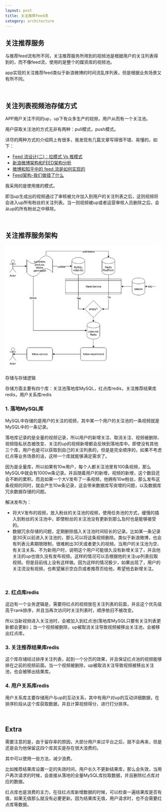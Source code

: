 ```yaml
---
layout: post
title: 关注推荐Feed流
category: architecture
---
```


## 关注推荐服务

与推荐feed流有所不同，关注推荐服务所用到的视频池是根据用户的关注列表得到的，而不像feed流，使用的是整个的媒资库的视频池。

app实现的关注推荐feed类似于新浪微博的时间流乱序列表，但是根据业务场景又有所不同。

<br>

## 关注列表视频池存储方式

APP用户关注不同的up，up下有众多生产的视频，用户从而有一个关注池。

用户获取关注池的方式无非有两种：pull模式，push模式。

详尽的两种方式的介绍网上有很多，我发现有几篇文章写得很不错、易懂的，如下：

- [Feed 流设计(二)：拉模式 Vs 推模式](http://mednoter.com/design-of-feed-part-two.html)
- [新浪微博架构和FEED架构分析](http://blog.sina.com.cn/s/blog_53b95aec0100ujim.html)
- [微博和知乎中的 feed 流是如何实现的](https://www.zhihu.com/question/19645686)
- [Feed架构-我们做错了什么](https://timyang.net/architecture/feed-data-arch-cons/)

我采用的是使用推的模式。

即当up生成出的视频通过了审核被允许加入到用户的关注列表之后，这则视频将会进入up所有粉丝的关注列表。当一则视频被up或者运营审核人员删除之后，会从up的所有粉丝之中移除。

<br>

## 关注推荐服务架构

![关注推荐服务架构图](https://raw.githubusercontent.com/imekaku/MyPicture/master/github-blog-pic/2019-02-10-recommend-follow-server.png)

存储与存储逻辑

存储方面主要有四个库：关注池落地库MySQL，红点库redis，关注推荐结果库redis，用户关系库redis

### 1. 落地MySQL库

MySQL中存储的是用户的关注的视频，其中某一个用户的关注池的一条视频就是MySQL中的一条记录。

落地库记录的是全量的视频记录，所以用户的新增关注、取消关注、视频被删除、视频隐私状态被改变、关注的up的视频新增都会反映到落地库中。即使没有其他三个库，用户也是可以获取到自己的关注列表的，但是是完全顺序的，如果不考虑红点等业务场景的话，这样一个库就能够满足需求了。

因为是全量库，所以如果有10w用户，每个人都关注池里有100条视频，那么MySQL中就会有1000w条记录。并且随着用户的新增，视频的新增，这个数目还会不断的累积。而且如果一个大V发布了一条视频，他拥有10w粉丝，那么发布这条视频的同时，就会产生10w条记录，这会带来数据库写突增的问题，以及数据库冗余数据存储的问题。

解决发布为：
- 将大V发布的视频，放入粉丝的关注池的视频，使用任务池的方式，缓慢的插入到粉丝的关注池中，即使粉丝的关注池没有更新到那么及时也是能够接受的。
- 数据冗余存储的问题，定期删除插入关注池时间较长的记录。比如某一条记录是30天以前进入关注池的，那么可以将这条视频删除。类似于新浪微博，也会有列表元素期限限制，很难刷出30天或者更久的视频。当用户的关注池为空、有关注关系、不为新用户时，说明这个用户可能很久没有新增关注了，并且他关注的up也很久没有发布视频。这样的情况可以去根据他的关注up列表拉取视频。但是目前线上没有这样做。因为这样的情况极少，如果出现了，用户的关注流没有视频，也希望展示空白页或者推荐页给他，希望他去新增关注。

<br>

### 2. 红点库redis

这边有一个业务逻辑是，需要将红点的视频放在关注列表的前面，并且这个优先级高于rank排序，并且当再次访问时关注列表时，顺序依旧不被改变。

所以当新视频进入关注池时，会被加入到红点池(落地库MySQL只要有关注列表更新都会更新)；当一个视频被删除，up被取消关注导致视频被移出关注池，会被移出红点库。

### 3. 关注推荐结果库redis

这个库存储经过排序关注列表，起到一个分页的效果，并且保证红点池的视频能够排在之前的视频前面。当一个视频被删除，up被取消关注导致视频被移出关注池，也会被移出结果库。

### 4. 用户关系库redis

用户关系库主要存储用户与up的互动关系，其中有用户对up的互动详细数据，在排序阶段从这个库获取数据，并且计算视频得分，进行打分排序。

<br>

## Extra

需要注意的是，由于留存率的原因，大部分用户来过平台之后，就不会再来，但是还是会为他保留这四个库其实是存在很大浪费的。

其中可以使用一些方法，减少浪费。

比如推荐结果库设置一定的失效时间，用户长久不更新结果库，那么会失效，当用户再次请求的时候，会直接从落地的全量MySQL库拉取数据，并且删除红点库对应的数据。

红点库也是浪费的主力，在往红点库新增数据的时候，可以检查一遍结果库是否有值，如果无值那么就没有必要更新。因为结果库无值，用户请求时，也不会需要红点库等数据。